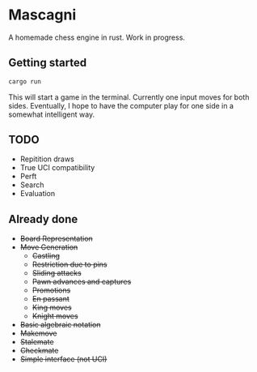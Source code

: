 # Mascagni

A homemade chess engine in rust. Work in progress.

## Getting started

```bash
cargo run
```
This will start a game in the terminal. Currently one input moves for both sides. Eventually, I hope to have the computer play for one side in a somewhat intelligent way.

## TODO

 - Repitition draws
 - True UCI compatibility
 - Perft
 - Search
 - Evaluation

## Already done
 - ~~Board Representation~~
 - ~~Move Generation~~
    - ~~Castling~~
    - ~~Restriction due to pins~~
    - ~~Sliding attacks~~
    - ~~Pawn advances and captures~~
    - ~~Promotions~~
    - ~~En passant~~
    - ~~King moves~~
    - ~~Knight moves~~
 - ~~Basic algebraic notation~~
 - ~~Makemove~~
 - ~~Stalemate~~
 - ~~Checkmate~~
 - ~~Simple interface (not UCI)~~
